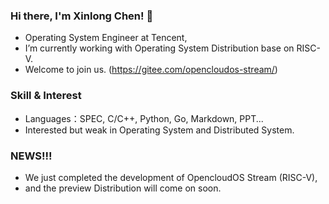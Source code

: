 <!--
**Xinlong-Chen/Xinlong-Chen** is a ✨ _special_ ✨ repository because its `README.md` (this file) appears on your GitHub profile.

Here are some ideas to get you started:

- 🔭 I’m currently working on ...
- 🌱 I’m currently learning ...
- 👯 I’m looking to collaborate on ...
- 🤔 I’m looking for help with ...
- 💬 Ask me about ...
- 📫 How to reach me: ...
- 😄 Pronouns: ...
- ⚡ Fun fact: ...
-->


### Hi there, I'm Xinlong Chen! 👋 

- Operating System Engineer at Tencent,
- I’m currently working with Operating System Distribution base on RISC-V.
- Welcome to join us. (https://gitee.com/opencloudos-stream/)


### Skill & Interest

- Languages：SPEC, C/C++, Python, Go, Markdown, PPT...
- Interested but weak in Operating System and Distributed System.

### NEWS!!!

- We just completed the development of OpencloudOS Stream (RISC-V),
- and the preview Distribution will come on soon.
